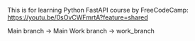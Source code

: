 This is for learning Python FastAPI course by FreeCodeCamp: <https://youtu.be/0sOvCWFmrtA?feature=shared>

Main branch -> Main
Work branch -> work_branch

